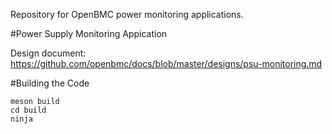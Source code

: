 Repository for OpenBMC power monitoring applications.

#Power Supply Monitoring Appication

Design document: https://github.com/openbmc/docs/blob/master/designs/psu-monitoring.md

#Building the Code

```
meson build
cd build
ninja
```
